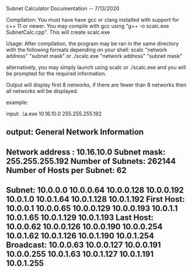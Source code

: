 Subnet Calculator Documentation -- 7/13/2020

Compilation: 
You must have have gcc or clang installed with support for c++ 11 or newer.
You may compile with gcc using "g++ -o scalc.exe SubnetCalc.cpp".
This will create scalc.exe

Usage:
After compilation, the program may be ran in the same directory with the following formats depending on your shell:
scalc "network address" "subnet mask"
or
./scalc.exe "network address" "subnet mask"

alternatively, you may simply launch using 
scalc
or
./scalc.exe
and you will be prompted for the required information.



Output will display first 8 networks, if there are fewer than 8 networks then all networks will be displayed.



example: 

input: .\a.exe 10.16.10.0 255.255.255.192

output: 
General Network Information
---------------------------------------------
Network address : 10.16.10.0
Subnet mask: 255.255.255.192
Number of Subnets: 262144
Number of Hosts per Subnet: 62
---------------------------------------------
Subnet:      10.0.0.0         10.0.0.64        10.0.0.128       10.0.0.192       10.0.1.0         10.0.1.64        10.0.1.128       10.0.1.192
First Host:  10.0.0.1         10.0.0.65        10.0.0.129       10.0.0.193       10.0.1.1         10.0.1.65        10.0.1.129       10.0.1.193
Last Host:   10.0.0.62        10.0.0.126       10.0.0.190       10.0.0.254       10.0.1.62        10.0.1.126       10.0.1.190       10.0.1.254
Broadcast:   10.0.0.63        10.0.0.127       10.0.0.191       10.0.0.255       10.0.1.63        10.0.1.127       10.0.1.191       10.0.1.255
---------------------------------------------
